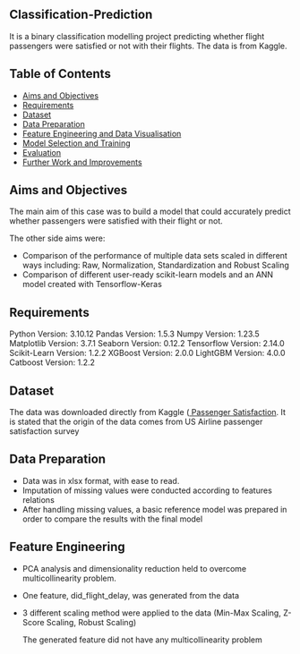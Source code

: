 ## Classification-Prediction
It is a binary classification modelling project predicting whether flight passengers were satisfied or not with their flights. The data is from Kaggle.

## Table of Contents

<!--ts-->
* [Aims and Objectives](#Aims-and-Objectives)
* [Requirements](#Requirements)
* [Dataset](#Dataset)
* [Data Preparation](#Data-Preparation)
* [Feature Engineering and Data Visualisation](#Feature-Engineering-and-Data-Visualisation)
* [Model Selection and Training](#Model-Selection-and-Training)
* [Evaluation](#Evaluation)
* [Further Work and Improvements](#Further-Work-and-Improvements)
<!--te-->

## Aims and Objectives

The main aim of this case was to build a model that could accurately predict whether passengers were satisfied with their flight or not.

The other side aims were:

- Comparison of the performance of multiple data sets scaled in different ways including: Raw, Normalization, Standardization and Robust Scaling
- Comparison of different user-ready scikit-learn models and an ANN model created with Tensorflow-Keras

## Requirements

Python Version: 3.10.12
Pandas Version: 1.5.3
Numpy Version: 1.23.5
Matplotlib Version: 3.7.1
Seaborn Version: 0.12.2
Tensorflow Version: 2.14.0
Scikit-Learn Version: 1.2.2
XGBoost Version: 2.0.0
LightGBM Version: 4.0.0
Catboost Version: 1.2.2

## Dataset

The data was downloaded directly from Kaggle (<a href="https://www.kaggle.com/datasets/johndddddd/customer-satisfaction/data"> Passenger Satisfaction</a>. It is stated that the origin of the data comes from US Airline passenger satisfaction survey

## Data Preparation

- Data was in xlsx format, with ease to read.
- Imputation of missing values were conducted according to features relations
- After handling missing values, a basic reference model was prepared in order to compare the results with the final model

## Feature Engineering

- PCA analysis and dimensionality reduction held to overcome multicollinearity problem.
- One feature, did_flight_delay, was generated from the data
- 3 different scaling method were applied to the data (Min-Max Scaling, Z-Score Scaling, Robust Scaling)

  The generated feature did not have any multicollinearity problem
  
